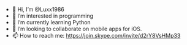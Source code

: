 - 👋 Hi, I’m @Luxx1986
- 👀 I’m interested in programming
- 🌱 I’m currently learning Python
- 💞️ I’m looking to collaborate on mobile apps for iOS.
- 📫 How to reach me: https://join.skype.com/invite/d2rY8VsHMp33

<!---
Luxx1986/Luxx1986 is a ✨ special ✨ repository because its `README.md` (this file) appears on your GitHub profile.
You can click the Preview link to take a look at your changes.
--->
